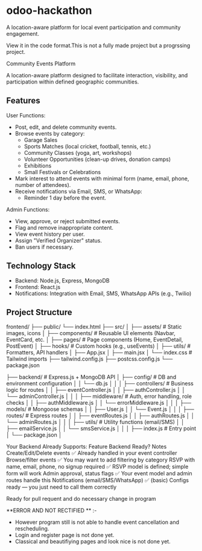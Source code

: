# odoo-hackathon
A location-aware platform for local event participation and community engagement.

View it in the code format.This is not a fully made project but a progrssing project.

Community Events Platform

A location-aware platform designed to facilitate interaction, visibility, and participation within defined geographic communities.

## Features

User Functions:
  - Post, edit, and delete community events.
  - Browse events by category:
    - Garage Sales
    - Sports Matches (local cricket, football, tennis, etc.)
    - Community Classes (yoga, art, workshops)
    - Volunteer Opportunities (clean-up drives, donation camps)
    - Exhibitions
    - Small Festivals or Celebrations
  - Mark interest to attend events with minimal form (name, email, phone, number of attendees).
  - Receive notifications via Email, SMS, or WhatsApp:
    - Reminder 1 day before the event.
   

  Admin Functions:
  - View, approve, or reject submitted events.
  - Flag and remove inappropriate content.
  - View event history per user.
  - Assign "Verified Organizer" status.
  - Ban users if necessary.

## Technology Stack

- Backend: Node.js, Express, MongoDB
- Frontend: React.js
- Notifications: Integration with Email, SMS, WhatsApp APIs (e.g., Twilio)

## Project Structure

 frontend/
 ├── public/
 └── index.html
├── src/
│   ├── assets/            # Static images, icons
│   ├── components/        # Reusable UI elements (Navbar, EventCard, etc.
│   ├── pages/             # Page components (Home, EventDetail, PostEvent)
│   ├── hooks/             # Custom hooks (e.g., useEvents)
│   ├── utils/             # Formatters, API handlers
│   ├── App.jsx
│   ├── main.jsx
│   └── index.css          # Tailwind imports
├── tailwind.config.js
├── postcss.config.js
└── package.json 



├── backend/                        # Express.js + MongoDB API 
│   ├── config/                     # DB and environment configuration 
│   │   └── db.js 
│   │ 
│   ├── controllers/               # Business logic for routes 
│   │   ├── eventController.js 
│   │   ├── authController.js 
│   │   └── adminController.js 
│   │ 
│   ├── middleware/                # Auth, error handling, role checks 
│   │   ├── authMiddleware.js 
│   │   └── errorMiddleware.js 
│   │ 
│   ├── models/                    # Mongoose schemas 
│   │   ├── User.js 
│   │   └── Event.js 
│   │ 
│   ├── routes/                    # Express routes 
│   │   ├── eventRoutes.js 
│   │   ├── authRoutes.js 
│   │   └── adminRoutes.js 
│   │ 
│   ├── utils/                     # Utility functions (email/SMS) 
│   │   ├── emailService.js 
│   │   └── smsService.js 
│   │ 
│   ├── index.js                   # Entry point 
│   └── package.json 
│ 



Your Backend Already Supports:
Feature	Backend Ready?	Notes
Create/Edit/Delete events	                            ✅  Already handled in your event controller
Browse/filter events	                                ✅  You may want to add filtering by category
RSVP with name, email, phone, no signup required	    ✅  RSVP model is defined; simple form will work
Admin approval, status flags	                        ✅  Your event model and admin routes handle this
Notifications (email/SMS/WhatsApp)	                  ✅ (basic)  Configs ready — you just need to call them correctly


Ready for pull requent and do necessary change in program 

**ERROR AND  NOT RECTIFIED ** :-
- However program still is not able to handle event cancellation and rescheduling.
- Login and register page is not done yet.
- Classical and beautifiying pages and look nice is not done yet.



